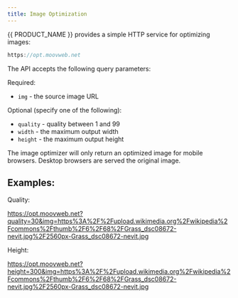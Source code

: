 ```yaml
---
title: Image Optimization
---
```


{{ PRODUCT_NAME }} provides a simple HTTP service for optimizing images:

```js
https://opt.moovweb.net
```

The API accepts the following query parameters:

Required:

- `img` - the source image URL

Optional (specify one of the following):

- `quality` - quality between 1 and 99
- `width` - the maximum output width
- `height` - the maximum output height

The image optimizer will only return an optimized image for mobile browsers. Desktop browsers are served the original image.

## Examples:

Quality:

https://opt.moovweb.net?quality=30&img=https%3A%2F%2Fupload.wikimedia.org%2Fwikipedia%2Fcommons%2Fthumb%2F6%2F68%2FGrass_dsc08672-nevit.jpg%2F2560px-Grass_dsc08672-nevit.jpg

Height:

https://opt.moovweb.net?height=300&img=https%3A%2F%2Fupload.wikimedia.org%2Fwikipedia%2Fcommons%2Fthumb%2F6%2F68%2FGrass_dsc08672-nevit.jpg%2F2560px-Grass_dsc08672-nevit.jpg
